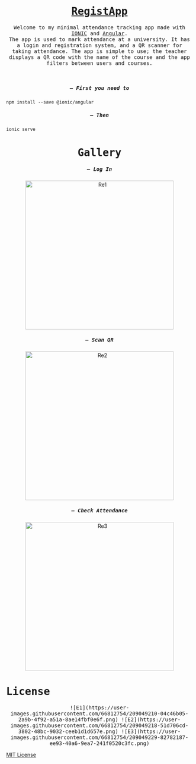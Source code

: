 <h1 align="center">
    <samp> <a href="https://vader-7.github.io/Ty-Works/" target="_blank">RegistApp</a>
    </samp>
</h1>

<p align="center" >
    <samp>
     Welcome to my minimal attendance tracking app made with <a href="https://ionicframework.com" target="_blank">IONIC</a> and <a href="https://angular.io" target="_blank">Angular</a>. 
     </br>
     The app is used to mark attendance at a university. It has a login and registration system, and a QR scanner for taking attendance. The app is simple to use; the teacher displays a QR code with the name of the course and the app filters between users and courses.
    </samp>
</p>
&nbsp;
<h5 align="center">
        <samp> – First you need to </samp>
    </h5>
<samp>

``` 
npm install --save @ionic/angular
```
</samp>
<h5 align="center">
        <samp> – Then </samp>
    </h5>
<samp>

``` 
ionic serve
```
</samp>
<h1 align="center">
    <samp>Gallery</samp>
</h1>

<h5 align="center">
    <samp> – Log In</samp>
</h5>
<p align="center">
    <img src="https://user-images.githubusercontent.com/66812754/208987055-6c0da2b6-92ce-4357-90dc-5f49e02988c1.png" alt="Re1" width="400" height="auto">
</p>
    <h5 align="center">
        <samp> – Scan QR</samp>
    </h5>
<p align="center">
    <img src="https://user-images.githubusercontent.com/66812754/208987065-1bf26319-1af0-4347-ba7b-8e4a1bbcf0f0.png" alt="Re2" width="400" height="auto">
</p>
    <h5 align="center">
        <samp> – Check Attendance</samp>
    </h5>
<p align="center">
    <img align="center" src="https://user-images.githubusercontent.com/66812754/208987075-278e9029-651c-4cbb-91c4-af7722fb64f0.png" alt="Re3" width="400" height="auto">
</p>


<h1 align="start">
    <samp>License</samp>
    
</h1>
<p align="center">
 <samp>
![E1](https://user-images.githubusercontent.com/66812754/209049210-04c46b05-2a9b-4f92-a51a-8ae14fbf0e6f.png)
![E2](https://user-images.githubusercontent.com/66812754/209049218-51d706cd-3802-48bc-9032-ceeb1d1d657e.png)
![E3](https://user-images.githubusercontent.com/66812754/209049229-82782187-ee93-40a6-9ea7-241f0520c3fc.png)

[MIT License](LICENSE)
</samp>
</p>


